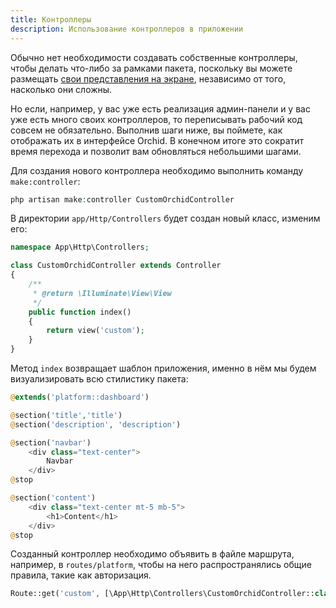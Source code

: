 ```yaml
---
title: Контроллеры
description: Использование контроллеров в приложении
---
```



Обычно нет необходимости создавать собственные контроллеры, чтобы делать что-либо за рамками пакета, поскольку вы можете размещать [ свои представления на экране](/ru/docs/custom-template/#views), независимо от того, насколько они сложны.

Но если, например, у вас уже есть реализация админ-панели и у вас уже есть много своих контроллеров, то переписывать рабочий код совсем не обязательно. Выполнив шаги ниже, вы поймете, как отображать их в интерфейсе Orchid. В конечном итоге это сократит время перехода и позволит вам обновляться небольшими шагами.



Для создания нового контроллера необходимо выполнить команду `make:controller`:

```php
php artisan make:controller CustomOrchidController
```

В директории `app/Http/Controllers` будет создан новый класс, изменим его:

```php
namespace App\Http\Controllers;

class CustomOrchidController extends Controller
{
    /**
     * @return \Illuminate\View\View
     */
    public function index()
    {
        return view('custom');
    }
}

```

Метод `index` возвращает шаблон приложения, именно в нём мы будем визуализировать всю стилистику пакета:

```php
@extends('platform::dashboard')

@section('title','title')
@section('description', 'description')

@section('navbar')
    <div class="text-center">
        Navbar
    </div>
@stop

@section('content')
    <div class="text-center mt-5 mb-5">
        <h1>Content</h1>
    </div>
@stop
```

Созданный контроллер необходимо объявить в файле маршрута, например, в `routes/platform`,
чтобы на него распространялись общие правила, такие как авторизация.

```php
Route::get('custom', [\App\Http\Controllers\CustomOrchidController::class, 'index']);
```
